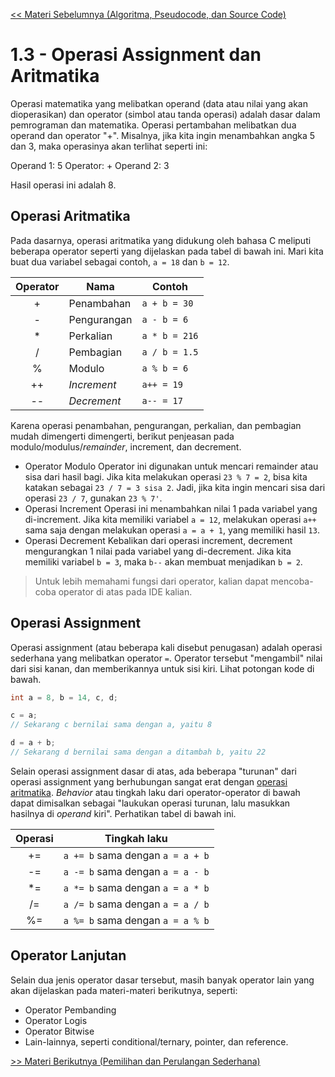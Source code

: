 [<< Materi Sebelumnya (Algoritma, Pseudocode, dan Source Code)](1.2-AlgoritmaPseudocodedanSourceCode.md)

# 1.3 - Operasi Assignment dan Aritmatika
Operasi matematika yang melibatkan operand (data atau nilai yang akan dioperasikan) dan operator (simbol atau tanda operasi) adalah dasar dalam pemrograman dan matematika. 
Operasi pertambahan melibatkan dua operand dan operator "+". Misalnya, jika kita ingin menambahkan angka 5 dan 3, maka operasinya akan terlihat seperti ini:

Operand 1: 5
Operator: +
Operand 2: 3

Hasil operasi ini adalah 8.

## Operasi Aritmatika
Pada dasarnya, operasi aritmatika yang didukung oleh bahasa C meliputi beberapa operator seperti yang dijelaskan pada tabel di bawah ini. Mari kita buat dua variabel sebagai contoh, `a = 18` dan `b = 12`.

|Operator|Nama|Contoh|
|:------:|----|------|
|+|Penambahan|`a + b = 30`|
|-|Pengurangan|`a - b = 6`|
|*|Perkalian|`a * b = 216`|
|/|Pembagian|`a / b = 1.5`|
|%|Modulo|`a % b = 6`|
|++|*Increment*|`a++ = 19`|
|--|*Decrement*|`a-- = 17`|

Karena operasi penambahan, pengurangan, perkalian, dan pembagian mudah dimengerti dimengerti, berikut penjeasan pada modulo/modulus/*remainder*, increment, dan decrement.

- Operator Modulo
Operator ini digunakan untuk mencari remainder atau sisa dari hasil bagi. Jika kita melakukan operasi `23 % 7 = 2`, bisa kita katakan sebagai `23 / 7 = 3 sisa 2`. Jadi, jika kita ingin mencari sisa dari operasi `23 / 7`, gunakan `23 % 7'`.
- Operasi Increment
Operasi ini menambahkan nilai 1 pada variabel yang di-increment. Jika kita memiliki variabel `a = 12`, melakukan operasi `a++` sama saja dengan melakukan operasi `a = a + 1`, yang memiliki hasil `13`.
- Operasi Decrement
Kebalikan dari operasi increment, decrement mengurangkan 1 nilai pada variabel yang di-decrement. Jika kita memiliki variabel `b = 3`, maka `b--` akan membuat menjadikan `b = 2`.

> Untuk lebih memahami fungsi dari operator, kalian dapat mencoba-coba operator di atas pada IDE kalian.

## Operasi Assignment
Operasi assignment (atau beberapa kali disebut penugasan) adalah operasi sederhana yang melibatkan operator `=`.  Operator tersebut "mengambil" nilai dari sisi kanan, dan memberikannya untuk sisi kiri. Lihat potongan kode di bawah.
```c
int a = 8, b = 14, c, d;

c = a;
// Sekarang c bernilai sama dengan a, yaitu 8

d = a + b;
// Sekarang d bernilai sama dengan a ditambah b, yaitu 22
```
Selain operasi assignment dasar di atas, ada beberapa "turunan" dari operasi assignment yang berhubungan sangat erat dengan [operasi aritmatika](#operasi-aritmatika). *Behavior* atau tingkah laku dari operator-operator di bawah dapat dimisalkan sebagai "laukukan operasi turunan, lalu masukkan hasilnya di *operand* kiri". Perhatikan tabel di bawah ini.

|Operasi|Tingkah laku|
|:-----:|------------|
|+=|`a += b` sama dengan `a = a + b`|
|-=|`a -= b` sama dengan `a = a - b`|
|*=|`a *= b` sama dengan `a = a * b`|
|/=|`a /= b` sama dengan `a = a / b`|
|%=|`a %= b` sama dengan `a = a % b`|

## Operator Lanjutan
Selain dua jenis operator dasar tersebut, masih banyak operator lain yang akan dijelaskan pada materi-materi berikutnya, seperti:
- Operator Pembanding
- Operator Logis
- Operator Bitwise
- Lain-lainnya, seperti conditional/ternary, pointer, dan reference.

[>> Materi Berikutnya (Pemilihan dan Perulangan Sederhana)](1.4-PemilihandanPerulanganSederhana.md) 
